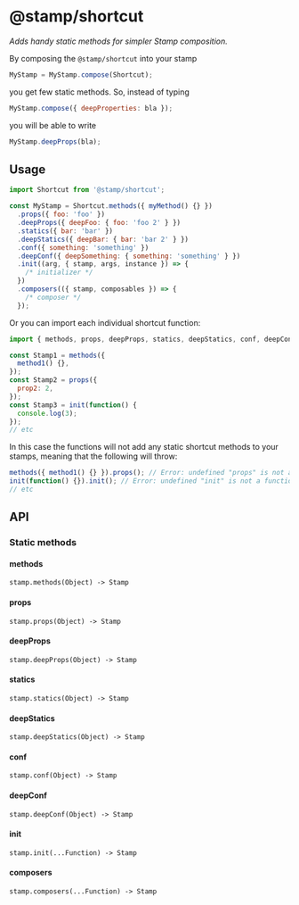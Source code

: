 # @stamp/shortcut

_Adds handy static methods for simpler Stamp composition._

By composing the `@stamp/shortcut` into your stamp

```js
MyStamp = MyStamp.compose(Shortcut);
```

you get few static methods. So, instead of typing

```js
MyStamp.compose({ deepProperties: bla });
```

you will be able to write

```js
MyStamp.deepProps(bla);
```

## Usage

```js
import Shortcut from '@stamp/shortcut';

const MyStamp = Shortcut.methods({ myMethod() {} })
  .props({ foo: 'foo' })
  .deepProps({ deepFoo: { foo: 'foo 2' } })
  .statics({ bar: 'bar' })
  .deepStatics({ deepBar: { bar: 'bar 2' } })
  .conf({ something: 'something' })
  .deepConf({ deepSomething: { something: 'something' } })
  .init((arg, { stamp, args, instance }) => {
    /* initializer */
  })
  .composers(({ stamp, composables }) => {
    /* composer */
  });
```

Or you can import each individual shortcut function:

```js
import { methods, props, deepProps, statics, deepStatics, conf, deepConf, init, composers } from '@stamp/shortcut';

const Stamp1 = methods({
  method1() {},
});
const Stamp2 = props({
  prop2: 2,
});
const Stamp3 = init(function() {
  console.log(3);
});
// etc
```

In this case the functions will not add any static shortcut methods to your stamps, meaning that the following will throw:

```js
methods({ method1() {} }).props(); // Error: undefined "props" is not a function
init(function() {}).init(); // Error: undefined "init" is not a function
// etc
```

## API

### Static methods

#### methods

`stamp.methods(Object) -> Stamp`

#### props

`stamp.props(Object) -> Stamp`

#### deepProps

`stamp.deepProps(Object) -> Stamp`

#### statics

`stamp.statics(Object) -> Stamp`

#### deepStatics

`stamp.deepStatics(Object) -> Stamp`

#### conf

`stamp.conf(Object) -> Stamp`

#### deepConf

`stamp.deepConf(Object) -> Stamp`

#### init

`stamp.init(...Function) -> Stamp`

#### composers

`stamp.composers(...Function) -> Stamp`
